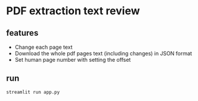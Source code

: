 # PDF extraction text review

features
--------
- Change each page text
- Download the whole pdf pages text (including changes) in JSON format
- Set human page number with setting the offset

run
---
`streamlit run app.py`
